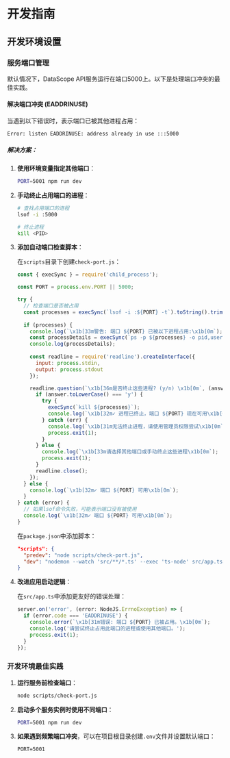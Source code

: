 # 开发指南

## 开发环境设置

### 服务端口管理

默认情况下，DataScope API服务运行在端口5000上。以下是处理端口冲突的最佳实践。

#### 解决端口冲突 (EADDRINUSE)

当遇到以下错误时，表示端口已被其他进程占用：
```
Error: listen EADDRINUSE: address already in use :::5000
```

##### 解决方案：

1. **使用环境变量指定其他端口**：
   ```bash
   PORT=5001 npm run dev
   ```

2. **手动终止占用端口的进程**：
   ```bash
   # 查找占用端口的进程
   lsof -i :5000
   
   # 终止进程
   kill <PID>
   ```

3. **添加自动端口检查脚本**：

   在`scripts`目录下创建`check-port.js`：
   ```javascript
   const { execSync } = require('child_process');
   
   const PORT = process.env.PORT || 5000;
   
   try {
     // 检查端口是否被占用
     const processes = execSync(`lsof -i :${PORT} -t`).toString().trim();
     
     if (processes) {
       console.log(`\x1b[33m警告: 端口 ${PORT} 已被以下进程占用:\x1b[0m`);
       const processDetails = execSync(`ps -p ${processes} -o pid,user,command`).toString();
       console.log(processDetails);
       
       const readline = require('readline').createInterface({
         input: process.stdin,
         output: process.stdout
       });
   
       readline.question(`\x1b[36m是否终止这些进程? (y/n) \x1b[0m`, (answer) => {
         if (answer.toLowerCase() === 'y') {
           try {
             execSync(`kill ${processes}`);
             console.log(`\x1b[32m✓ 进程已终止，端口 ${PORT} 现在可用\x1b[0m`);
           } catch (err) {
             console.log(`\x1b[31m无法终止进程，请使用管理员权限尝试\x1b[0m`);
             process.exit(1);
           }
         } else {
           console.log(`\x1b[33m请选择其他端口或手动终止这些进程\x1b[0m`);
           process.exit(1);
         }
         readline.close();
       });
     } else {
       console.log(`\x1b[32m✓ 端口 ${PORT} 可用\x1b[0m`);
     }
   } catch (error) {
     // 如果lsof命令失败，可能表示端口没有被使用
     console.log(`\x1b[32m✓ 端口 ${PORT} 可用\x1b[0m`);
   }
   ```

   在`package.json`中添加脚本：
   ```json
   "scripts": {
     "predev": "node scripts/check-port.js",
     "dev": "nodemon --watch 'src/**/*.ts' --exec 'ts-node' src/app.ts"
   }
   ```

4. **改进应用启动逻辑**：

   在`src/app.ts`中添加更友好的错误处理：
   ```typescript
   server.on('error', (error: NodeJS.ErrnoException) => {
     if (error.code === 'EADDRINUSE') {
       console.error(`\x1b[31m错误: 端口 ${PORT} 已被占用。\x1b[0m`);
       console.log('请尝试终止占用此端口的进程或使用其他端口。');
       process.exit(1);
     }
   });
   ```

### 开发环境最佳实践

1. **运行服务前检查端口**：
   ```bash
   node scripts/check-port.js
   ```

2. **启动多个服务实例时使用不同端口**：
   ```bash
   PORT=5001 npm run dev
   ```

3. **如果遇到频繁端口冲突**，可以在项目根目录创建`.env`文件并设置默认端口：
   ```
   PORT=5001
   ``` 